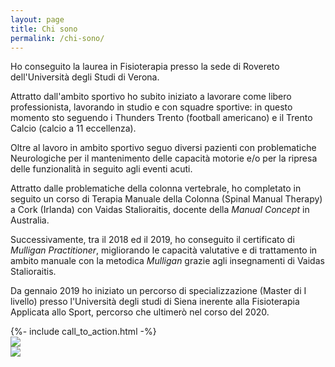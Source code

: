 ```yaml
---
layout: page
title: Chi sono
permalink: /chi-sono/
---
```


Ho conseguito la laurea in Fisioterapia presso la sede di Rovereto dell'Università degli Studi di Verona.

Attratto dall'ambito sportivo ho subito iniziato a lavorare come libero professionista, lavorando in studio e con squadre sportive: in questo momento sto seguendo i Thunders Trento (football americano) e il Trento Calcio (calcio a 11 eccellenza).

Oltre al lavoro in ambito sportivo seguo diversi pazienti con problematiche Neurologiche per il mantenimento delle capacità motorie e/o per la ripresa delle funzionalità in seguito agli eventi acuti.

Attratto dalle problematiche della colonna vertebrale, ho completato in seguito un corso di Terapia Manuale della Colonna (Spinal Manual Therapy) a Cork (Irlanda) con Vaidas Stalioraitis, docente della _Manual Concept_ in Australia.

Successivamente, tra il 2018 ed il 2019, ho conseguito il certificato di _Mulligan Practitioner_, migliorando le capacità valutative e di trattamento in ambito manuale con la metodica _Mulligan_ grazie agli insegnamenti di Vaidas Stalioraitis.

Da gennaio 2019 ho iniziato un percorso di specializzazione (Master di I livello) presso l'Università degli studi di Siena inerente alla Fisioterapia Applicata allo Sport, percorso che ultimerò nel corso del 2020.


<div>
  {%- include call_to_action.html -%}
</div>
<div class="grid">
  <div class="grid-item text-center">
    <img src="{{ "assets/images/chi_sono/chi_sono1.png" | relative_url }}" />
  </div>
  <div class="grid-item text-center">
    <img src="{{ "assets/images/chi_sono/chi_sono2.png" | relative_url }}" />
  </div>
</div>
